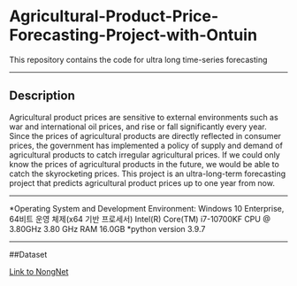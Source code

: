 # Agricultural-Product-Price-Forecasting-Project-with-Ontuin
This repository contains the code for ultra long time-series forecasting

___
## Description
Agricultural product prices are sensitive to external environments such as war and international oil prices, and rise or fall significantly every year. Since the prices of agricultural products are directly reflected in consumer prices, the government has implemented a policy of supply and demand of agricultural products to catch irregular agricultural prices. If we could only know the prices of agricultural products in the future, we would be able to catch the skyrocketing prices. This project is an ultra-long-term forecasting project that predicts agricultural product prices up to one year from now.

___
*Operating System and Development Environment: Windows 10 Enterprise, 64비트 운영 체제(x64 기반 프로세서) Intel(R) Core(TM) i7-10700KF CPU @ 3.80GHz 3.80 GHz RAM 16.0GB *python version 3.9.7

___
##Dataset

[Link to NongNet](https://www.nongnet.or.kr/front/M000000046/content/view.do)
